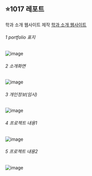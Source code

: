 
## ⭐1017 레포트
학과 소개 웹사이트 제작
<a href="https://seungachoi0925.github.io/cordova/1017/index.html">학과 소개 웹사이트</a>


###### 1 portfolio 표지
![image](https://github.com/SEUNGACHOI0925/cordova/assets/112832677/4cb7b105-22b4-40a9-b106-1479fa9e80ed)

###### 2 소개화면
![image](https://github.com/SEUNGACHOI0925/cordova/assets/112832677/f3ccd738-2242-48a3-9aba-d67c341d2ab1)

###### 3 개인정보(임시)
![image](https://github.com/SEUNGACHOI0925/cordova/assets/112832677/1f05cc79-30db-4985-83a6-cbbef31919c2)

###### 4 프로젝트 내용1
![image](https://github.com/SEUNGACHOI0925/cordova/assets/112832677/c4c64243-49d8-4bd3-81ab-4ace533e4f49)

###### 5 프로젝트 내용2
![image](https://github.com/SEUNGACHOI0925/cordova/assets/112832677/6c76d1b8-14b6-4027-af92-d1779f855d4d)

